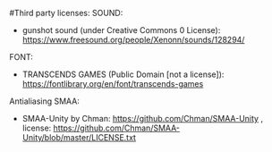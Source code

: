 #Third party licenses:
SOUND:
- gunshot sound (under Creative Commons 0 License): https://www.freesound.org/people/Xenonn/sounds/128294/

FONT:
- TRANSCENDS GAMES (Public Domain [not a license]): https://fontlibrary.org/en/font/transcends-games

Antialiasing SMAA:
- SMAA-Unity by Chman: https://github.com/Chman/SMAA-Unity , license: https://github.com/Chman/SMAA-Unity/blob/master/LICENSE.txt
